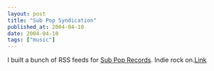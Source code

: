 ```yaml
---
layout: post
title: "Sub Pop Syndication"
published_at: 2004-04-10
date: 2004-04-10
tags: ["music"]
---
```


I built a bunch of RSS feeds for [Sub Pop Records](http://www.subpop.com/syndicate). Indie rock on.[Link](http://www.subpop.com/syndicate)  

[ ](http://www.insanebondage.com/?account=viewsite)[ ](http://www.insanecockgays.com/?account=viewsite)[ ](http://www.japan18movies.com/?account=viewsite)[ ](http://www.justmouthfuls.com/?account=viewsite)[ ](http://www.milfcocklovers.com/?account=viewsite)[ ](http://www.naughtyclubbers.com/?account=viewsite)[ ](http://www.naughtyfootmodels.com/?account=viewsite)[ ](http://www.naughtylesbiangirlfriends.com/?account=viewsite)[ ](http://www.nextdoorgay.com/?account=viewsite)[ ](http://www.sexvidsonpod.com/?account=viewsite)[ ](http://www.shecracksthewhip.com/?account=viewsite)[ ](http://www.shesashemale.com/?account=viewsite)[ ](http://www.theygobothways.com/?account=viewsite)[ ](http://www.toobigforthatpussy.com/?account=viewsite)[ ](http://join.teenburg.com/track/Mjk1OjI6MQ/)[ ](http://join.twinkiemovies.com/track/Mjk1OjI6Mw/)[ ](http://join.allerotica.com/track/NzcwOjY6NQ/)[ ](http://join.breastpalace.com/track/NzcwOjY6Ng/)[ ](http://join.highspeedxxx.com/track/NzcwOjY6Nw/)[ ](http://join.schoolteens.com/track/NzcwOjY6OA/)[ ](http://join.teenlovexxx.com/track/NzcwOjY6OQ/)[ ](http://join.videosexperts.com/track/NzcwOjY6MTI/)[ ](http://join.contentparty.com/track/MzM1OjI2OjQ/)[ ](http://join.fuckedhard18.com/track/MzM1OjI2OjEy/)[ ](http://join.realitysexnetwork.com/track/MzM1OjI2OjEw/)